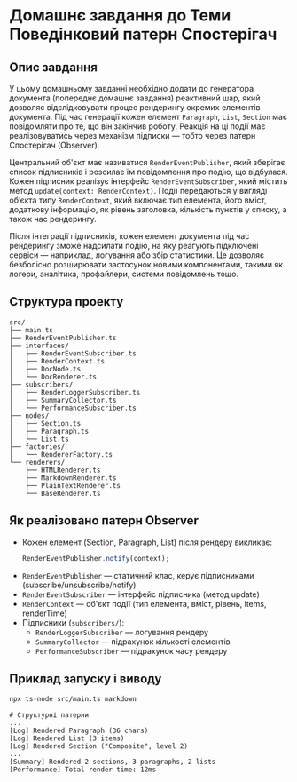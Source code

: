 # Домашнє завдання до Теми Поведінковий патерн Спостерігач

## Опис завдання

У цьому домашньому завданні необхідно додати до генератора документа (попереднє домашнє завдання) реактивний шар, який дозволяє відслідковувати процес рендерингу окремих елементів документа. Під час генерації кожен елемент `Paragraph`, `List`, `Section` має повідомляти про те, що він закінчив роботу. Реакція на ці події має реалізовуватись через механізм підписки — тобто через патерн Спостерігач (Observer).

Центральний об'єкт має називатися `RenderEventPublisher`, який зберігає список підписників і розсилає їм повідомлення про подію, що відбулася. Кожен підписник реалізує інтерфейс `RenderEventSubscriber`, який містить метод `update(context: RenderContext)`. Події передаються у вигляді об’єкта типу `RenderContext`, який включає тип елемента, його вміст, додаткову інформацію, як рівень заголовка, кількість пунктів у списку, а також час рендерингу.

Після інтеграції підписників, кожен елемент документа під час рендерингу зможе надсилати подію, на яку реагують підключені сервіси — наприклад, логування або збір статистики. Це дозволяє безболісно розширювати застосунок новими компонентами, такими як логери, аналітика, профайлери, системи повідомлень тощо.

## Структура проекту

```
src/
├── main.ts
├── RenderEventPublisher.ts
├── interfaces/
│   ├── RenderEventSubscriber.ts
│   ├── RenderContext.ts
│   ├── DocNode.ts
│   └── DocRenderer.ts
├── subscribers/
│   ├── RenderLoggerSubscriber.ts
│   ├── SummaryCollector.ts
│   └── PerformanceSubscriber.ts
├── nodes/
│   ├── Section.ts
│   ├── Paragraph.ts
│   └── List.ts
├── factories/
│   └── RendererFactory.ts
└── renderers/
    ├── HTMLRenderer.ts
    ├── MarkdownRenderer.ts
    ├── PlainTextRenderer.ts
    └── BaseRenderer.ts
```

## Як реалізовано патерн Observer

- Кожен елемент (Section, Paragraph, List) після рендеру викликає:
  ```ts
  RenderEventPublisher.notify(context);
  ```
- `RenderEventPublisher` — статичний клас, керує підписниками (subscribe/unsubscribe/notify)
- `RenderEventSubscriber` — інтерфейс підписника (метод update)
- `RenderContext` — об'єкт події (тип елемента, вміст, рівень, items, renderTime)
- Підписники (`subscribers/`):
  - `RenderLoggerSubscriber` — логування рендеру
  - `SummaryCollector` — підрахунок кількості елементів
  - `PerformanceSubscriber` — підрахунок часу рендеру

## Приклад запуску і виводу

```bash
npx ts-node src/main.ts markdown
```

```
# Структурні патерни
...
[Log] Rendered Paragraph (36 chars)
[Log] Rendered List (3 items)
[Log] Rendered Section ("Composite", level 2)
...
[Summary] Rendered 2 sections, 3 paragraphs, 2 lists
[Performance] Total render time: 12ms
```
